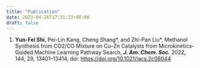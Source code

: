 ```yaml
---
title: "Publication"
date: 2023-04-26T17:31:22+08:00
draft: false
---
```



1. **Yun-Fei Shi**, Pei-Lin Kang, Cheng Shang*, and Zhi-Pan Liu*, Methanol Synthesis from CO2/CO Mixture on Cu–Zn Catalysts from Microkinetics-Guided Machine Learning Pathway Search, ***J. Am. Chem. Soc.*** 2022, 144, 29, 13401–13414, doi: https://doi.org/10.1021/jacs.2c06044
